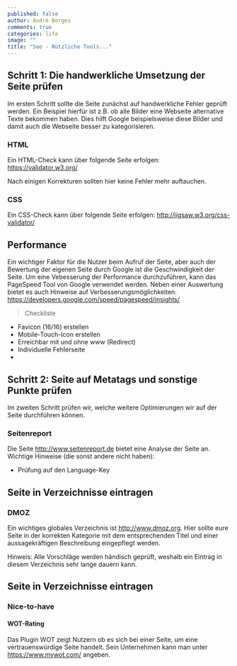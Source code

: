 ```yaml
---
published: false
author: André Borges
comments: true
categories: life
image: ""
title: "Seo - Nützliche Tools..."
---
```


## Schritt 1: Die handwerkliche Umsetzung der Seite prüfen
Im ersten Schritt sollte die Seite zunächst auf handwerkliche Fehler geprüft werden. Ein Beispiel hierfür ist z.B. ob alle Bilder eine Webseite alternative Texte bekommen haben. Dies hilft Google beispielsweise diese Bilder und damit auch die Webseite besser zu kategorisieren. 

### HTML
Ein HTML-Check kann über folgende Seite erfolgen:
https://validator.w3.org/

Nach einigen Korrekturen sollten hier keine Fehler mehr auftauchen.

### CSS
Ein CSS-Check kann über folgende Seite erfolgen:
http://jigsaw.w3.org/css-validator/

## Performance
Ein wichtiger Faktor für die Nutzer beim Aufruf der Seite, aber auch der Bewertung der eigenen Seite durch Google ist die Geschwindigkeit der Seite.
Um eine Vebesserung der Performance durchzuführen, kann das PageSpeed Tool von Google verwendet werden. Neben einer Auswertung bietet es auch Hinweise auf Verbesserungsmöglichkeiten.
https://developers.google.com/speed/pagespeed/insights/

> Checkliste
- Favicon (16/16) erstellen
- Mobile-Touch-Icon erstellen
- Erreichbar mit und ohne www (Redirect)
- Individuelle Fehlerseite
- 


## Schritt 2: Seite auf Metatags und sonstige Punkte prüfen
Im zweiten Schritt prüfen wir, welche weitere Optimierungen wir auf der Seite durchführen können.

### Seitenreport
Die Seite http://www.seitenreport.de bietet eine Analyse der Seite an.
Wichtige Hinweise (die sonst andere nicht haben):
- Prüfung auf den Language-Key



## Seite in Verzeichnisse eintragen

### DMOZ
Ein wichtiges globales Verzeichnis ist http://www.dmoz.org.
Hier sollte eure Seite in der korrekten Kategorie mit dem entsprechenden Titel und einer aussagekräftigen Beschreibung eingepflegt werden.

Hinweis: Alle Vorschläge werden händisch geprüft, weshalb ein Eintrag in diesem Verzeichnis sehr lange dauern kann.

## Seite in Verzeichnisse eintragen

### Nice-to-have

#### WOT-Rating
Das Plugin WOT zeigt Nutzern ob es sich bei einer Seite, um eine vertrauenswürdige Seite handelt.
Sein Unternehmen kann man unter https://www.mywot.com/ angeben.
